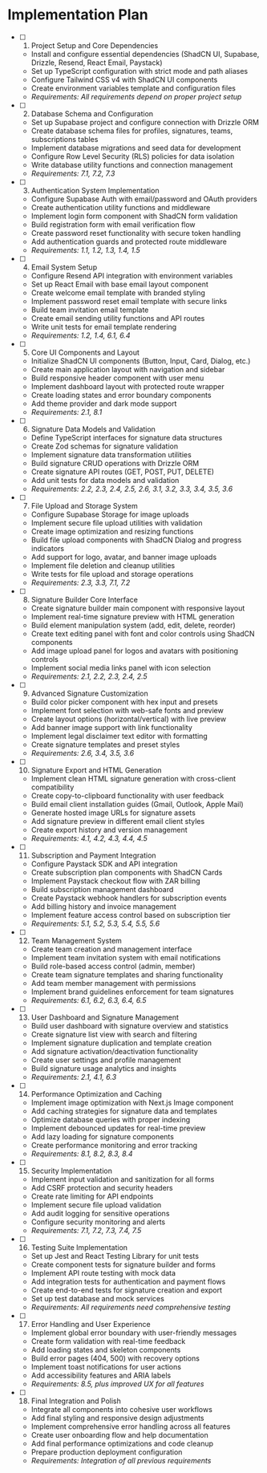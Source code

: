 # Implementation Plan

- [ ] 1. Project Setup and Core Dependencies
  - Install and configure essential dependencies (ShadCN UI, Supabase, Drizzle, Resend, React Email, Paystack)
  - Set up TypeScript configuration with strict mode and path aliases
  - Configure Tailwind CSS v4 with ShadCN UI components
  - Create environment variables template and configuration files
  - _Requirements: All requirements depend on proper project setup_

- [ ] 2. Database Schema and Configuration
  - Set up Supabase project and configure connection with Drizzle ORM
  - Create database schema files for profiles, signatures, teams, subscriptions tables
  - Implement database migrations and seed data for development
  - Configure Row Level Security (RLS) policies for data isolation
  - Write database utility functions and connection management
  - _Requirements: 7.1, 7.2, 7.3_

- [ ] 3. Authentication System Implementation
  - Configure Supabase Auth with email/password and OAuth providers
  - Create authentication utility functions and middleware
  - Implement login form component with ShadCN form validation
  - Build registration form with email verification flow
  - Create password reset functionality with secure token handling
  - Add authentication guards and protected route middleware
  - _Requirements: 1.1, 1.2, 1.3, 1.4, 1.5_

- [ ] 4. Email System Setup
  - Configure Resend API integration with environment variables
  - Set up React Email with base email layout component
  - Create welcome email template with branded styling
  - Implement password reset email template with secure links
  - Build team invitation email template
  - Create email sending utility functions and API routes
  - Write unit tests for email template rendering
  - _Requirements: 1.2, 1.4, 6.1, 6.4_

- [ ] 5. Core UI Components and Layout
  - Initialize ShadCN UI components (Button, Input, Card, Dialog, etc.)
  - Create main application layout with navigation and sidebar
  - Build responsive header component with user menu
  - Implement dashboard layout with protected route wrapper
  - Create loading states and error boundary components
  - Add theme provider and dark mode support
  - _Requirements: 2.1, 8.1_

- [ ] 6. Signature Data Models and Validation
  - Define TypeScript interfaces for signature data structures
  - Create Zod schemas for signature validation
  - Implement signature data transformation utilities
  - Build signature CRUD operations with Drizzle ORM
  - Create signature API routes (GET, POST, PUT, DELETE)
  - Add unit tests for data models and validation
  - _Requirements: 2.2, 2.3, 2.4, 2.5, 2.6, 3.1, 3.2, 3.3, 3.4, 3.5, 3.6_

- [ ] 7. File Upload and Storage System
  - Configure Supabase Storage for image uploads
  - Implement secure file upload utilities with validation
  - Create image optimization and resizing functions
  - Build file upload components with ShadCN Dialog and progress indicators
  - Add support for logo, avatar, and banner image uploads
  - Implement file deletion and cleanup utilities
  - Write tests for file upload and storage operations
  - _Requirements: 2.3, 3.3, 7.1, 7.2_

- [ ] 8. Signature Builder Core Interface
  - Create signature builder main component with responsive layout
  - Implement real-time signature preview with HTML generation
  - Build element manipulation system (add, edit, delete, reorder)
  - Create text editing panel with font and color controls using ShadCN components
  - Add image upload panel for logos and avatars with positioning controls
  - Implement social media links panel with icon selection
  - _Requirements: 2.1, 2.2, 2.3, 2.4, 2.5_

- [ ] 9. Advanced Signature Customization
  - Build color picker component with hex input and presets
  - Implement font selection with web-safe fonts and preview
  - Create layout options (horizontal/vertical) with live preview
  - Add banner image support with link functionality
  - Implement legal disclaimer text editor with formatting
  - Create signature templates and preset styles
  - _Requirements: 2.6, 3.4, 3.5, 3.6_

- [ ] 10. Signature Export and HTML Generation
  - Implement clean HTML signature generation with cross-client compatibility
  - Create copy-to-clipboard functionality with user feedback
  - Build email client installation guides (Gmail, Outlook, Apple Mail)
  - Generate hosted image URLs for signature assets
  - Add signature preview in different email client styles
  - Create export history and version management
  - _Requirements: 4.1, 4.2, 4.3, 4.4, 4.5_

- [ ] 11. Subscription and Payment Integration
  - Configure Paystack SDK and API integration
  - Create subscription plan components with ShadCN Cards
  - Implement Paystack checkout flow with ZAR billing
  - Build subscription management dashboard
  - Create Paystack webhook handlers for subscription events
  - Add billing history and invoice management
  - Implement feature access control based on subscription tier
  - _Requirements: 5.1, 5.2, 5.3, 5.4, 5.5, 5.6_

- [ ] 12. Team Management System
  - Create team creation and management interface
  - Implement team invitation system with email notifications
  - Build role-based access control (admin, member)
  - Create team signature templates and sharing functionality
  - Add team member management with permissions
  - Implement brand guidelines enforcement for team signatures
  - _Requirements: 6.1, 6.2, 6.3, 6.4, 6.5_

- [ ] 13. User Dashboard and Signature Management
  - Build user dashboard with signature overview and statistics
  - Create signature list view with search and filtering
  - Implement signature duplication and template creation
  - Add signature activation/deactivation functionality
  - Create user settings and profile management
  - Build signature usage analytics and insights
  - _Requirements: 2.1, 4.1, 6.3_

- [ ] 14. Performance Optimization and Caching
  - Implement image optimization with Next.js Image component
  - Add caching strategies for signature data and templates
  - Optimize database queries with proper indexing
  - Implement debounced updates for real-time preview
  - Add lazy loading for signature components
  - Create performance monitoring and error tracking
  - _Requirements: 8.1, 8.2, 8.3, 8.4_

- [ ] 15. Security Implementation
  - Implement input validation and sanitization for all forms
  - Add CSRF protection and security headers
  - Create rate limiting for API endpoints
  - Implement secure file upload validation
  - Add audit logging for sensitive operations
  - Configure security monitoring and alerts
  - _Requirements: 7.1, 7.2, 7.3, 7.4, 7.5_

- [ ] 16. Testing Suite Implementation
  - Set up Jest and React Testing Library for unit tests
  - Create component tests for signature builder and forms
  - Implement API route testing with mock data
  - Add integration tests for authentication and payment flows
  - Create end-to-end tests for signature creation and export
  - Set up test database and mock services
  - _Requirements: All requirements need comprehensive testing_

- [ ] 17. Error Handling and User Experience
  - Implement global error boundary with user-friendly messages
  - Create form validation with real-time feedback
  - Add loading states and skeleton components
  - Build error pages (404, 500) with recovery options
  - Implement toast notifications for user actions
  - Add accessibility features and ARIA labels
  - _Requirements: 8.5, plus improved UX for all features_

- [ ] 18. Final Integration and Polish
  - Integrate all components into cohesive user workflows
  - Add final styling and responsive design adjustments
  - Implement comprehensive error handling across all features
  - Create user onboarding flow and help documentation
  - Add final performance optimizations and code cleanup
  - Prepare production deployment configuration
  - _Requirements: Integration of all previous requirements_